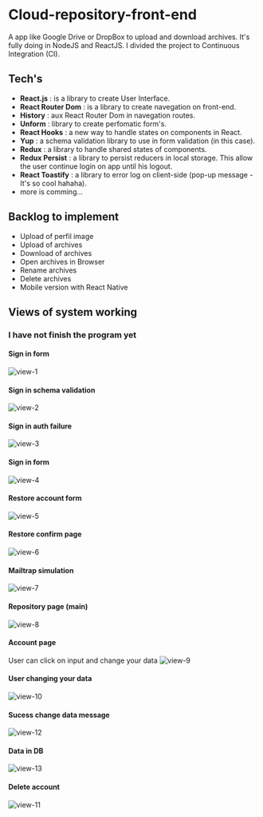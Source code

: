 # Cloud-repository-front-end
A app like Google Drive or DropBox to upload and download archives. It's fully doing in NodeJS and ReactJS. I divided the project to Continuous Integration (CI).

## Tech's
- **React.js** : is a library to create User Interface.
- **React Router Dom** : is a library to create navegation on front-end.
- **History** : aux React Router Dom in navegation routes.
- **Unform** : library to create perfomatic form's.
- **React Hooks** : a new way to handle states on components in React.
- **Yup** : a schema validation library to use in form validation (in this case).
- **Redux** : a library to handle shared states of components.
- **Redux Persist** : a library to persist reducers in local storage. This allow the user continue login on app until his logout.
- **React Toastify** : a library to error log on client-side (pop-up message - It's so cool hahaha).
- more is comming...

## Backlog to implement
- Upload of perfil image
- Upload of archives
- Download of archives
- Open archives in Browser
- Rename archives
- Delete archives
- Mobile version with React Native

## Views of system working
### I have not finish the program yet

#### Sign in form
![view-1](https://user-images.githubusercontent.com/52254578/61587217-7a608e80-ab5c-11e9-8570-f7832b46da29.png)

#### Sign in schema validation
![view-2](https://user-images.githubusercontent.com/52254578/61587218-7a608e80-ab5c-11e9-85d5-fab1243a13c9.png)

#### Sign in auth failure
![view-3](https://user-images.githubusercontent.com/52254578/61587219-7af92500-ab5c-11e9-88c1-44f874a9834c.png)

#### Sign in form
![view-4](https://user-images.githubusercontent.com/52254578/61587220-7af92500-ab5c-11e9-9dcf-211dc880c6fc.png)

#### Restore account form
![view-5](https://user-images.githubusercontent.com/52254578/61587221-7af92500-ab5c-11e9-9c32-a2fa71dd6018.png)

#### Restore confirm page
![view-6](https://user-images.githubusercontent.com/52254578/61587222-7b91bb80-ab5c-11e9-943c-a0b17a939d39.png)

#### Mailtrap simulation
![view-7](https://user-images.githubusercontent.com/52254578/61587223-7b91bb80-ab5c-11e9-8a41-e2acdc24c148.png)

#### Repository page (main)
![view-8](https://user-images.githubusercontent.com/52254578/61587224-7b91bb80-ab5c-11e9-944c-e8419d7f3511.png)

#### Account page
User can click on input and change your data
![view-9](https://user-images.githubusercontent.com/52254578/61587238-ae3bb400-ab5c-11e9-9273-9adc59a762a7.png)

#### User changing your data
![view-10](https://user-images.githubusercontent.com/52254578/61587239-ae3bb400-ab5c-11e9-8a33-c5698bcdd999.png)

#### Sucess change data message
![view-12](https://user-images.githubusercontent.com/52254578/61587226-7c2a5200-ab5c-11e9-8981-39cb2d911cc7.png)

#### Data in DB
![view-13](https://user-images.githubusercontent.com/52254578/61587227-7c2a5200-ab5c-11e9-9404-88e9e9f4439d.png)

#### Delete account
![view-11](https://user-images.githubusercontent.com/52254578/61587225-7b91bb80-ab5c-11e9-9faa-5eca38d4536c.png)

